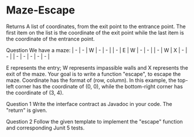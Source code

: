 # Maze-Escape
Returns A list of coordinates, from the exit point to the entrance point. The first item on the list is the coordinate of the exit point while the last item is the coordinate of the entrance point.

Question
We have a maze:
| - | - | W | - | - |
| - | E | W | - | - |
| - | W | X | - | - |
| - | - | - | - | - |

E represents the entry; W represents impassible walls and X represents the exit of the maze. Your goal is to write a function "escape", to escape the maze.
Coordinate has the format of (row, column). In this example, the top-left corner has the coordinate of (0, 0), while the bottom-right corner has the coordinate of (3, 4).

Question 1
Write the interface contract as Javadoc in your code. The "return" is given.

Question 2
Follow the given template to implement the "escape" function and corresponding Junit 5 tests.
